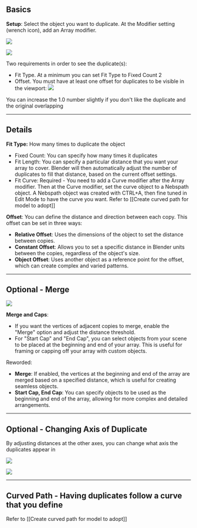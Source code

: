 
## Basics

**Setup**: Select the object you want to duplicate. At the Modifier setting (wrench icon), add an Array modifier.


![](https://i.imgur.com/P1ZXvrQ.png)


![](https://i.imgur.com/8nUGofZ.png)

Two requirements in order to see the duplicate(s):
- Fit Type. At a minimum you can set Fit Type to Fixed Count 2
- Offset. You must have at least one offset for duplicates to be visible in the viewport:
  ![](https://i.imgur.com/xNsk0IY.png)

You can increase the 1.0 number slightly if you don't like the duplicate and the original overlapping

---

## Details

**Fit Type:** How many times to duplicate the object
- Fixed Count: You can specify how many times it duplicates
- Fit Length: You can specify a particular distance that you want your array to cover. Blender will then automatically adjust the number of duplicates to fill that distance, based on the current offset settings.
- Fit Curve: Required - You need to add a Curve modifier after the Array modifier. Then at the Curve modifier, set the curve object to a Nebspath object. A Nebspath object was created with CTRL+A, then fine tuned in Edit Mode to have the curve you want. Refer to [[Create curved path for model to adopt]]


**Offset**: You can define the distance and direction between each copy. This offset can be set in three ways:

- **Relative Offset**: Uses the dimensions of the object to set the distance between copies.
- **Constant Offset**: Allows you to set a specific distance in Blender units between the copies, regardless of the object's size.
- **Object Offset**: Uses another object as a reference point for the offset, which can create complex and varied patterns.


---

## Optional - Merge

![](https://i.imgur.com/uBNq9z8.png)

**Merge and Caps**:

- If you want the vertices of adjacent copies to merge, enable the "Merge" option and adjust the distance threshold.
- For "Start Cap" and "End Cap", you can select objects from your scene to be placed at the beginning and end of your array. This is useful for framing or capping off your array with custom objects.

Reworded:
- **Merge**: If enabled, the vertices at the beginning and end of the array are merged based on a specified distance, which is useful for creating seamless objects.
- **Start Cap, End Cap**: You can specify objects to be used as the beginning and end of the array, allowing for more complex and detailed arrangements.

---

## Optional - Changing Axis of Duplicate

By adjusting distances at the other axes, you can change what axis the duplicates appear in

![](https://i.imgur.com/097xj2O.png)

![](https://i.imgur.com/HwIWBQu.png)

---

## Curved Path - Having duplicates follow a curve that you define

Refer to [[Create curved path for model to adopt]]